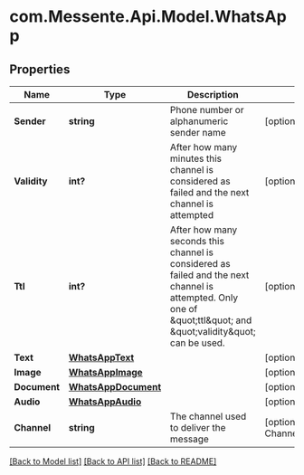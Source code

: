 # com.Messente.Api.Model.WhatsApp
## Properties

Name | Type | Description | Notes
------------ | ------------- | ------------- | -------------
**Sender** | **string** | Phone number or alphanumeric sender name | [optional] 
**Validity** | **int?** | After how many minutes this channel is   considered as failed and the next channel is attempted | [optional] 
**Ttl** | **int?** | After how many seconds this channel is considered as failed and the next channel is attempted.       Only one of \&quot;ttl\&quot; and \&quot;validity\&quot; can be used. | [optional] 
**Text** | [**WhatsAppText**](WhatsAppText.md) |  | [optional] 
**Image** | [**WhatsAppImage**](WhatsAppImage.md) |  | [optional] 
**Document** | [**WhatsAppDocument**](WhatsAppDocument.md) |  | [optional] 
**Audio** | [**WhatsAppAudio**](WhatsAppAudio.md) |  | [optional] 
**Channel** | **string** | The channel used to deliver the message | [optional] [default to ChannelEnum.Whatsapp]

[[Back to Model list]](../README.md#documentation-for-models) [[Back to API list]](../README.md#documentation-for-api-endpoints) [[Back to README]](../README.md)

